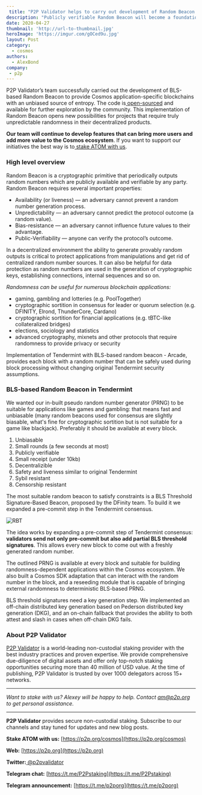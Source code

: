 ```yaml
---
 title: "P2P Validator helps to carry out development of Random Beacon for Cosmos"
description: "Publicly verifiable Random Beacon will become a foundation for gaming applications within Cosmos ecosystem"
date: 2020-04-27
thumbnail: 'http://url-to-thumbnail.jpg'
heroImage: 'https://imgur.com/gOCed9u.jpg'
layout: Post
category:
  - cosmos
authors:
  - AlexBond
company:
 - p2p
---
```


P2P Validator’s team successfully carried out the development of BLS-based Random Beacon to provide Cosmos application-specific blockchains with an unbiased source of entropy. The code is[ open-sourced](https://github.com/corestario/tendermint) and available for further exploration by the community. This implementation of Random Beacon opens new possibilities for projects that require truly unpredictable randomness in their decentralized products.

**Our team will continue to develop features that can bring more users and add more value to the Cosmos ecosystem**. If you want to support our initiatives the best way is to[ stake ATOM with us](https://p2p.org/cosmos).

### High level overview

Random Beacon is a cryptographic primitive that periodically outputs random numbers which are publicly available and verifiable by any party. Random Beacon requires several important properties:

- Availability (or liveness) — an adversary cannot prevent a random number generation process.
- Unpredictability — an adversary cannot predict the protocol outcome (a random value).
- Bias-resistance — an adversary cannot influence future values to their advantage.
- Public-Verifiability — anyone can verify the protocol’s outcome.

In a decentralized environment the ability to generate provably random outputs is critical to protect applications from manipulations and get rid of centralized random number sources. It can also be helpful for data protection as random numbers are used in the generation of cryptographic keys, establishing connections, internal sequences and so on. 

*Randomness can be useful for numerous blockchain applications:*

- gaming, gambling and lotteries (e.g. PoolTogether)
- cryptographic sortition in consensus for leader or quorum selection (e.g. DFINITY, Elrond, ThunderCore, Cardano)
- cryptographic sortition for financial applications (e.g. tBTC-like collateralized bridges)
- elections, sociology and statistics
- advanced cryptography, mixnets and other protocols that require randomness to provide privacy or security 

Implementation of Tendermint with BLS-based random beacon - Arcade, provides each block with a random number that can be safely used during block processing without changing original Tendermint security assumptions.

### BLS-based Random Beacon in Tendermint

We wanted our in-built pseudo random number generator (PRNG) to be suitable for applications like games and gambling: that means fast and unbiasable (many random beacons used for consensus are slightly biasable, what's fine for cryptographic sortition but is not suitable for a game like blackjack). Preferably it should be available at every block.

1. Unbiasable
2. Small rounds (a few seconds at most)
3. Publicly verifiable
4. Small receipt (under 10kb)
5. Decentralizible
6. Safety and liveness similar to original Tendermint
7. Sybil resistant
8. Censorship resistant

The most suitable random beacon to satisfy constraints is a BLS Threshold Signature-Based Beacon, proposed by the DFinity team. To build it we expanded a pre-commit step in the Tendermint consensus.

![RBT](https://imgur.com/kkYo5H6.jpg)

The idea works by expanding a pre-commit step of Tendermint consensus: **validators send not only pre-commit but also add partial BLS threshold signatures**. This allows every new block to come out with a freshly generated random number.

The outlined PRNG is available at every block and suitable for building randomness-dependent applications within the Cosmos ecosystem. We also built a Cosmos SDK adaptation that can interact with the random number in the block, and a reseeding module that is capable of bringing external randomness to deterministic BLS-based PRNG.

BLS threshold signatures need a key generation step. We implemented an off-chain distributed key generation based on Pederson distributed key generation (DKG), and an on-chain fallback that provides the ability to both attest and slash in cases when off-chain DKG fails.

### About P2P Validator

[P2P Validator](https://p2p.org) is a world-leading non-custodial staking provider with the best industry practices and proven expertise. We provide comprehensive due-diligence of digital assets and offer only top-notch staking opportunities securing more than 40 million of USD value. At the time of publishing, P2P Validator is trusted by over 1000 delegators across 15+ networks.

------

*Want to stake with us? Alexey will be happy to help. Contact am@p2p.org to get personal assistance.*

---

**P2P Validator** provides secure non-custodial staking. Subscribe to our channels and stay tuned for updates and new blog posts.

**Stake ATOM with us:** [https://p2p.org/cosmos](https://p2p.org/cosmos)

**Web:** [https://p2p.org](https://p2p.org)

**Twitter:**[ @p2pvalidator](https://twitter.com/p2pvalidator)

**Telegram chat:** [https://t.me/P2Pstaking](https://t.me/P2Pstaking)

**Telegram announcement:** [https://t.me/p2porg](https://t.me/p2porg)